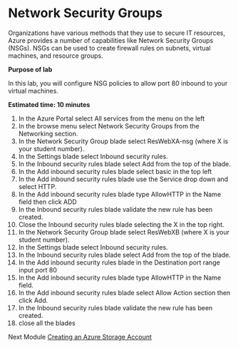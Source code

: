 # Network Security Groups

Organizations have various methods that they use to secure IT resources, Azure provides a number of capabilities like Network Security Groups (NSGs).  NSGs can be used to create firewall rules on subnets, virtual machines, and resource groups.

**Purpose of lab**

In this lab, you will configure NSG policies to allow port 80 inbound to your virtual machines.

**Estimated time: 10 minutes**

1. In the Azure Portal select All services  from the menu on the left
2. In the browse menu select Network Security Groups from the Networking section.
3. In the Network Security Group blade select ResWebXA-nsg (where X is your student number).
4. In the Settings blade select Inbound security rules.
5. In the Inbound security rules blade select Add from the top of the blade.
6. In the Add inbound security rules blade select basic in the top left
7. In the Add inbound security rules blade use the Service drop down and select HTTP.
8. In the Add inbound security rules blade type AllowHTTP in the Name field then click ADD
9. In the Inbound security rules blade validate the new rule has been created.
10. Close the Inbound security rules blade selecting the X in the top right.
11. In the Network Security Group blade select ResWebXB (where X is your student number).
12. In the Settings blade select Inbound security rules.
13. In the Inbound security rules blade select Add from the top of the blade.
14. In the Add inbound security rules blade in the Destination port range input port 80
15. In the Add inbound security rules blade type AllowHTTP in the Name field.
16. In the Add inbound security rules blade select Allow Action section then click Add.
17. In the Inbound security rules blade validate the new rule has been created.
18. close all the blades

Next Module [Creating an Azure Storage Account](storageaccount.md)